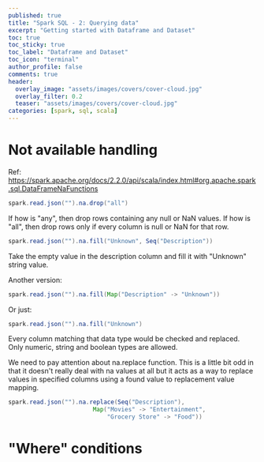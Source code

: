 ```yaml
---
published: true
title: "Spark SQL - 2: Querying data"
excerpt: "Getting started with Dataframe and Dataset"
toc: true
toc_sticky: true
toc_label: "Dataframe and Dataset"
toc_icon: "terminal"
author_profile: false
comments: true
header:
  overlay_image: "assets/images/covers/cover-cloud.jpg"
  overlay_filter: 0.2
  teaser: "assets/images/covers/cover-cloud.jpg"
categories: [spark, sql, scala]
---
```


# Not available handling
Ref: https://spark.apache.org/docs/2.2.0/api/scala/index.html#org.apache.spark.sql.DataFrameNaFunctions

```java
spark.read.json("").na.drop("all")
```
If how is "any", then drop rows containing any null or NaN values. If how is "all", then drop rows only if every column is null or NaN for that row.

```java
spark.read.json("").na.fill("Unknown", Seq("Description"))
```
Take the empty value in the description column and fill it with "Unknown" string value. 

Another version: 
```java
spark.read.json("").na.fill(Map("Description" -> "Unknown"))
```
Or just: 
```java
spark.read.json("").na.fill("Unknown")
```
Every column matching that data type would be checked and replaced. Only numeric, string and boolean types are allowed. 

We need to pay attention about na.replace function. This is a little bit odd in that it doesn't really deal with na values at all but it acts as a way to replace values in specified columns using a found value to replacement value mapping. 

```java
spark.read.json("").na.replace(Seq("Description"),
                        Map("Movies" -> "Entertainment",
                            "Grocery Store" -> "Food"))
```

# "Where" conditions